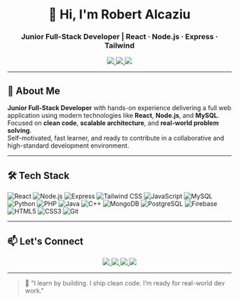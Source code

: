 
<h1 align="center">👋 Hi, I'm Robert Alcaziu</h1>
<h3 align="center">Junior Full-Stack Developer | React · Node.js · Express · Tailwind</h3>

<p align="center">
  <a href="https://alcaziurobert.ro" target="_blank">
    <img src="https://img.shields.io/badge/🌐%20Portfolio-Visit-blue?style=for-the-badge" />
  </a>
  <a href="https://www.linkedin.com/in/alcaziurobert/" target="_blank">
    <img src="https://img.shields.io/badge/LinkedIn-Profile-blue?logo=linkedin&style=for-the-badge" />
  </a>
  <a href="mailto:contact@alcaziurobert.ro">
    <img src="https://img.shields.io/badge/Email-Contact-blue?style=for-the-badge&logo=gmail" />
  </a>
</p>

---

## 🚀 About Me

**Junior Full-Stack Developer** with hands-on experience delivering a full web application using modern technologies like **React**, **Node.js**, and **MySQL**.  
Focused on **clean code**, **scalable architecture**, and **real-world problem solving**.  
Self-motivated, fast learner, and ready to contribute in a collaborative and high-standard development environment.

---

## 🛠️ Tech Stack

![React](https://img.shields.io/badge/React-20232A?style=flat&logo=react&logoColor=61DAFB)
![Node.js](https://img.shields.io/badge/Node.js-339933?style=flat&logo=node.js&logoColor=white)
![Express](https://img.shields.io/badge/Express.js-404D59?style=flat&logo=express&logoColor=white)
![Tailwind CSS](https://img.shields.io/badge/Tailwind_CSS-38B2AC?style=flat&logo=tailwind-css&logoColor=white)
![JavaScript](https://img.shields.io/badge/JavaScript-F7DF1E?style=flat&logo=javascript&logoColor=black)
![MySQL](https://img.shields.io/badge/MySQL-00000F?style=flat&logo=mysql&logoColor=white)
![Python](https://img.shields.io/badge/Python-3776AB?style=flat&logo=python&logoColor=white)
![PHP](https://img.shields.io/badge/PHP-777BB4?style=flat&logo=php&logoColor=white)
![Java](https://img.shields.io/badge/Java-ED8B00?style=flat&logo=java&logoColor=white)
![C++](https://img.shields.io/badge/C++-00599C?style=flat&logo=c%2b%2b&logoColor=white)
![MongoDB](https://img.shields.io/badge/MongoDB-4EA94B?style=flat&logo=mongodb&logoColor=white)
![PostgreSQL](https://img.shields.io/badge/PostgreSQL-336791?style=flat&logo=postgresql&logoColor=white)
![Firebase](https://img.shields.io/badge/Firebase-FFCA28?style=flat&logo=firebase&logoColor=black)
![HTML5](https://img.shields.io/badge/HTML5-E34F26?style=flat&logo=html5&logoColor=white)
![CSS3](https://img.shields.io/badge/CSS3-1572B6?style=flat&logo=css3&logoColor=white)
![Git](https://img.shields.io/badge/Git-F05032?style=flat&logo=git&logoColor=white)

---

## 📫 Let's Connect

<p align="center">
  <a href="mailto:contact@alcaziurobert.ro">
    <img src="https://img.shields.io/badge/Gmail-contact@alcaziurobert.ro-red?style=for-the-badge&logo=gmail&logoColor=white" />
  </a>
  <a href="https://www.linkedin.com/in/alcaziurobert/">
    <img src="https://img.shields.io/badge/LinkedIn-alcaziurobert-blue?style=for-the-badge&logo=linkedin&logoColor=white" />
  </a>
  <a href="https://alcaziurobert.ro">
    <img src="https://img.shields.io/badge/Portfolio-alcaziurobert.ro-0A66C2?style=for-the-badge&logo=google-chrome&logoColor=white" />
  </a>
  <a href="https://github.com/robertalc1">
    <img src="https://img.shields.io/badge/GitHub-robertalc1-black?style=for-the-badge&logo=github" />
  </a>
</p>

---

> 💬 "I learn by building. I ship clean code. I’m ready for real-world dev work."
